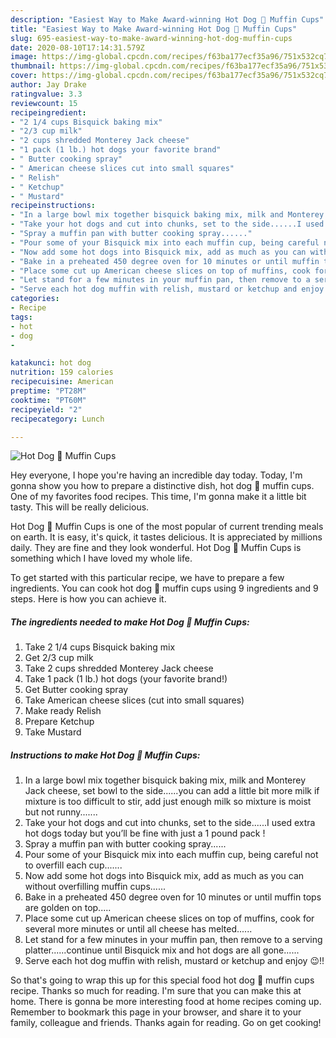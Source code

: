 ```yaml
---
description: "Easiest Way to Make Award-winning Hot Dog 🌭 Muffin Cups"
title: "Easiest Way to Make Award-winning Hot Dog 🌭 Muffin Cups"
slug: 695-easiest-way-to-make-award-winning-hot-dog-muffin-cups
date: 2020-08-10T17:14:31.579Z
image: https://img-global.cpcdn.com/recipes/f63ba177ecf35a96/751x532cq70/hot-dog-🌭-muffin-cups-recipe-main-photo.jpg
thumbnail: https://img-global.cpcdn.com/recipes/f63ba177ecf35a96/751x532cq70/hot-dog-🌭-muffin-cups-recipe-main-photo.jpg
cover: https://img-global.cpcdn.com/recipes/f63ba177ecf35a96/751x532cq70/hot-dog-🌭-muffin-cups-recipe-main-photo.jpg
author: Jay Drake
ratingvalue: 3.3
reviewcount: 15
recipeingredient:
- "2 1/4 cups Bisquick baking mix"
- "2/3 cup milk"
- "2 cups shredded Monterey Jack cheese"
- "1 pack (1 lb.) hot dogs your favorite brand"
- " Butter cooking spray"
- " American cheese slices cut into small squares"
- " Relish"
- " Ketchup"
- " Mustard"
recipeinstructions:
- "In a large bowl mix together bisquick baking mix, milk and Monterey Jack cheese, set bowl to the side......you can add a little bit more milk if mixture is too difficult to stir, add just enough milk so mixture is moist but not runny......."
- "Take your hot dogs and cut into chunks, set to the side......I used extra hot dogs today but you’ll be fine with just a 1 pound pack !"
- "Spray a muffin pan with butter cooking spray......"
- "Pour some of your Bisquick mix into each muffin cup, being careful not to overfill each cup......."
- "Now add some hot dogs into Bisquick mix, add as much as you can without overfilling muffin cups......"
- "Bake in a preheated 450 degree oven for 10 minutes or until muffin tops are golden on top....."
- "Place some cut up American cheese slices on top of muffins, cook for several more minutes or until all cheese has melted......"
- "Let stand for a few minutes in your muffin pan, then remove to a serving platter......continue until Bisquick mix and hot dogs are all gone......"
- "Serve each hot dog muffin with relish, mustard or ketchup and enjoy 😉!!"
categories:
- Recipe
tags:
- hot
- dog
- 

katakunci: hot dog  
nutrition: 159 calories
recipecuisine: American
preptime: "PT28M"
cooktime: "PT60M"
recipeyield: "2"
recipecategory: Lunch

---
```



![Hot Dog 🌭 Muffin Cups](https://img-global.cpcdn.com/recipes/f63ba177ecf35a96/751x532cq70/hot-dog-🌭-muffin-cups-recipe-main-photo.jpg)

Hey everyone, I hope you're having an incredible day today. Today, I'm gonna show you how to prepare a distinctive dish, hot dog 🌭 muffin cups. One of my favorites food recipes. This time, I'm gonna make it a little bit tasty. This will be really delicious.



Hot Dog 🌭 Muffin Cups is one of the most popular of current trending meals on earth. It is easy, it's quick, it tastes delicious. It is appreciated by millions daily. They are fine and they look wonderful. Hot Dog 🌭 Muffin Cups is something which I have loved my whole life.


To get started with this particular recipe, we have to prepare a few ingredients. You can cook hot dog 🌭 muffin cups using 9 ingredients and 9 steps. Here is how you can achieve it.

<!--inarticleads1-->

##### The ingredients needed to make Hot Dog 🌭 Muffin Cups:

1. Take 2 1/4 cups Bisquick baking mix
1. Get 2/3 cup milk
1. Take 2 cups shredded Monterey Jack cheese
1. Take 1 pack (1 lb.) hot dogs (your favorite brand!)
1. Get  Butter cooking spray
1. Take  American cheese slices (cut into small squares)
1. Make ready  Relish
1. Prepare  Ketchup
1. Take  Mustard




<!--inarticleads2-->

##### Instructions to make Hot Dog 🌭 Muffin Cups:

1. In a large bowl mix together bisquick baking mix, milk and Monterey Jack cheese, set bowl to the side......you can add a little bit more milk if mixture is too difficult to stir, add just enough milk so mixture is moist but not runny.......
1. Take your hot dogs and cut into chunks, set to the side......I used extra hot dogs today but you’ll be fine with just a 1 pound pack !
1. Spray a muffin pan with butter cooking spray......
1. Pour some of your Bisquick mix into each muffin cup, being careful not to overfill each cup.......
1. Now add some hot dogs into Bisquick mix, add as much as you can without overfilling muffin cups......
1. Bake in a preheated 450 degree oven for 10 minutes or until muffin tops are golden on top.....
1. Place some cut up American cheese slices on top of muffins, cook for several more minutes or until all cheese has melted......
1. Let stand for a few minutes in your muffin pan, then remove to a serving platter......continue until Bisquick mix and hot dogs are all gone......
1. Serve each hot dog muffin with relish, mustard or ketchup and enjoy 😉!!




So that's going to wrap this up for this special food hot dog 🌭 muffin cups recipe. Thanks so much for reading. I'm sure that you can make this at home. There is gonna be more interesting food at home recipes coming up. Remember to bookmark this page in your browser, and share it to your family, colleague and friends. Thanks again for reading. Go on get cooking!
